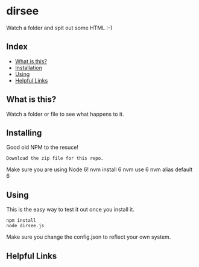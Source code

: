 # dirsee
Watch a folder and spit out some HTML :-)
 
 

## Index
- [What is this?](#what-is-this)
- [Installation](#installing)
- [Using](#using)
- [Helpful Links](#helpful-links)


## What is this?
Watch a folder or file to see what happens to it.


## Installing
Good old NPM to the resuce! 

    Download the zip file for this repo.
 
Make sure you are using Node 6!
    nvm install 6
    nvm use 6
    nvm alias default 6


## Using
This is the easy way to test it out once you install it. 
 
    npm install
    node dirsee.js

Make sure you change the config.json to reflect your own system.

## Helpful Links

